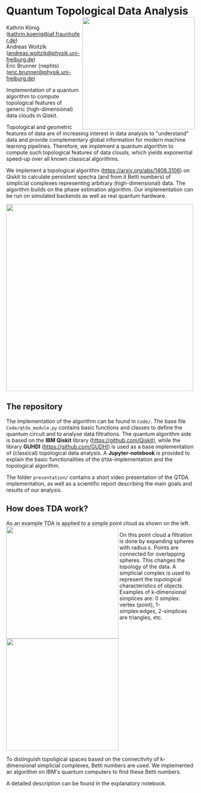 # Quantum Topological Data Analysis <img width=300 align="right" src="https://user-images.githubusercontent.com/67575757/116423376-eba89780-a840-11eb-843d-00e75ad735bc.jpg">
Kathrin König (kathrin.koenig@iaf.fraunhofer.de)  
Andreas Woitzik (andreas.woitzik@physik.uni-freiburg.de)  
Eric Brunner (nephts) (eric.brunner@physik.uni-freiburg.de)  

Implementation of a quantum algorithm to compute topological features of generic (high-dimensional) data clouds in Qiskit.

Topological and geometric features of data are of increasing interest in data analysis to "understand" data and provide complementary global information for modern machine learning pipelines. Therefore, we implement a quantum algorithm to compute such topological features of data clouds, which yields exponential speed-up over all known classical algorithms.

We implement a topological algorithm (https://arxiv.org/abs/1408.3106) on Qiskit to calculate persistent spectra (and from it Betti numbers) of simplicial complexes representing arbitrary (high-dimensional) data. The algorithm builds on the phase estimation algorithm. Our implementation can be run on simulated backends as well as real quantum hardware.

<img width=500 src="https://user-images.githubusercontent.com/67575757/119673446-a4abc300-be3b-11eb-9e98-e7a26e5fc358.png">

## The repository
The implementation of the algorithm can be found in `Code/`. The base file `Code/qtda_module.py` contains basic functions and classes to define the quantum circuit and to analyse data filtrations. The quantum algorithm side is based on the **IBM Qiskit** library (https://github.com/Qiskit), while the library **GUHDI** (https://github.com/GUDHI) is used as a base implementation of (classical) topological data analysis. A **Jupyter-notebook** is provided to explain the basic functionalities of the `QTDA`-implementation and the topological algorithm.

The folder `presentation/` contains a short video presentation of the QTDA implementation, as well as a scientific report describing the main goals and results of our analysis.

## How does TDA work?
As an example TDA is applied to a simple point cloud as shown on the left.
<img width=300 align="left" src="https://user-images.githubusercontent.com/67575757/120495928-6d9a5c00-c3bd-11eb-9dd7-bd660139f6f1.png">

On this point cloud a filtration is done by expanding spheres with radius ε. Points are connected for overlapping spheres. This changes the topology of the data. A simplicial complex is used to represent the topological characteristics of objects. Examples of k-dimensional simplices are: 0 simplex: vertex (point), 1-simplex:edges, 2-simplices are triangles, etc.

<img width=300 align="center" src="https://user-images.githubusercontent.com/67575757/120644603-cf1f0100-c477-11eb-97df-68fe2d9dc6fe.png">

To distinguish topoligical spaces based on the connecitvity of k-dimensional simplicial complexes, Betti numbers are used.
We implemented an algorithm on IBM's quantum computers to find these Betti numbers.

A detailed description can be found in the explanatory notebook.


